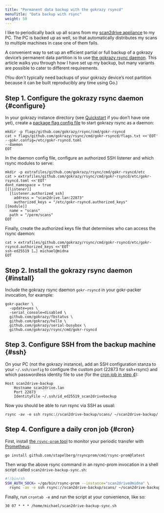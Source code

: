 ```yaml
---
title: "Permanent data backup with the gokrazy rsyncd"
menuTitle: "Data backup with rsync"
weight: 50
---
```


I like to periodically back up all scans from my [scan2drive
appliance](/showcase/) to my PC. The PC is backed up as well, so that
automatically distributes my scans to multiple machines in case one of them
fails.

A convenient way to set up an efficient partial or full backup of a gokrazy
device’s permanent data partition is to use [the gokrazy rsync
daemon](https://github.com/gokrazy/rsync). This article walks you through how I
have set up my backup, but many variants are possible to cater to different
requirements.

(You don’t typically need backups of your gokrazy device’s root partition
because it can be built reproducibly any time using Go.)

## Step 1. Configure the gokrazy rsync daemon {#configure}

In your gokrazy instance directory (see [Quickstart](/quickstart/) if you don’t
have one yet), create a [package flag config file](/userguide/package-config/)
to start gokrazy rsync as a daemon:

```shell
mkdir -p flags/github.com/gokrazy/rsync/cmd/gokr-rsyncd
cat > flags/github.com/gokrazy/rsync/cmd/gokr-rsyncd/flags.txt <<'EOT'
--gokr.config=/etc/gokr-rsyncd.toml
--daemon
EOT
```

In the daemon config file, configure an authorized SSH listener and which rsync modules to serve:

```shell
mkdir -p extrafiles/github.com/gokrazy/rsync/cmd/gokr-rsyncd/etc
cat > extrafiles/github.com/gokrazy/rsync/cmd/gokr-rsyncd/etc/gokr-rsyncd.toml <<'EOT'
dont_namespace = true 
[[listener]]
  [listener.authorized_ssh]
    address = "scan2drive.lan:22873"
    authorized_keys = "/etc/gokr-rsyncd.authorized_keys"
[[module]]
  name = "scans"
  path = "/perm/scans"
EOT
```

Finally, create the authorized keys file that determines who can access the rsync daemon:

```shell
cat > extrafiles/github.com/gokrazy/rsync/cmd/gokr-rsyncd/etc/gokr-rsyncd.authorized_keys <<'EOT'
ssh-ed25519 […] michael@midna
EOT
```

## Step 2. Install the gokrazy rsync daemon {#install}

Include the gokrazy rsync daemon `gokr-rsyncd` in your gokr-packer invocation,
for example:

```shell
gokr-packer \
  -update=yes \
  -serial_console=disabled \
  github.com/gokrazy/fbstatus \
  github.com/gokrazy/hello \
  github.com/gokrazy/serial-busybox \
  github.com/gokrazy/rsync/cmd/gokr-rsyncd
```

## Step 3. Configure SSH from the backup machine {#ssh}

On your PC (not the gokrazy instance), add an SSH configuration stanza to your
`~/.ssh/config` to configure the custom port (22873 for ssh+rsync) and which
passwordless identity file to use (for the [cron job in step 4](#cron)):

```text
Host scan2drive-backup
    Hostname scan2drive.lan
    Port 22873
    IdentityFile ~/.ssh/id_ed25519_scan2drivebackup
```

Now you should be able to run rsync via SSH as usual:

```shell
rsync -av -e ssh rsync://scan2drive-backup/scans/ ~/scan2drive-backup/
```

## Step 4. Configure a daily cron job {#cron}


First, install [the `rsync-prom` tool](https://github.com/stapelberg/rsyncprom)
to monitor your periodic transfer with [Prometheus](https://prometheus.io/):

```shell
go install github.com/stapelberg/rsyncprom/cmd/rsync-prom@latest
```

Then wrap the above rsync command in an rsync-prom invocation in a shell script called `scan2drive-backup-sync.sh`:

```bash
#!/bin/sh
SSH_AUTH_SOCK= ~/go/bin/rsync-prom --instance="scan2drive@midna" \
  rsync -av -e ssh rsync://scan2drive-backup/scans/ ~/scan2drive-backup/
```

Finally, run `crontab -e` and run the script at your convenience, like so:

```
30 07 * * * /home/michael/scan2drive-backup-sync.sh
```
